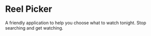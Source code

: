 # Reel Picker

A friendly application to help you choose what to watch tonight. Stop searching and get watching.
